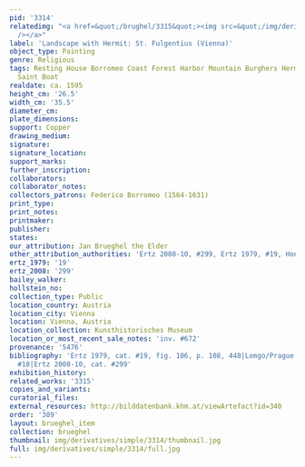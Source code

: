 ```yaml
---
pid: '3314'
relatedimg: "<a href=&quot;/brughel/3315&quot;><img src=&quot;/img/derivatives/simple/3315/thumbnail.jpg&quot;
  /></a>"
label: 'Landscape with Hermit: St. Fulgentius (Vienna)'
object_type: Painting
genre: Religious
tags: Resting House Borromeo Coast Forest Harbor Mountain Burghers Hermits New_Testament
  Saint Boat
realdate: ca. 1595
height_cm: '26.5'
width_cm: '35.5'
diameter_cm: 
plate_dimensions: 
support: Copper
drawing_medium: 
signature: 
signature_location: 
support_marks: 
further_inscription: 
collaborators: 
collaborator_notes: 
collectors_patrons: Federico Borromeo (1564-1631)
print_type: 
print_notes: 
printmaker: 
publisher: 
states: 
our_attribution: Jan Brueghel the Elder
other_attribution_authorities: 'Ertz 2008-10, #299, Ertz 1979, #19, Honig database'
ertz_1979: '19'
ertz_2008: '299'
bailey_walker: 
hollstein_no: 
collection_type: Public
location_country: Austria
location_city: Vienna
location: Vienna, Austria
location_collection: Kunsthistorisches Museum
location_or_most_recent_sale_notes: 'inv. #672'
provenance: '5476'
bibliography: 'Ertz 1979, cat. #19, fig. 106, p. 108, 448|Lemgo/Prague 2008, cat.
  #18|Ertz 2008-10, cat. #299'
exhibition_history: 
related_works: '3315'
copies_and_variants: 
curatorial_files: 
external_resources: http://bilddatenbank.khm.at/viewArtefact?id=340
order: '389'
layout: brueghel_item
collection: brueghel
thumbnail: img/derivatives/simple/3314/thumbnail.jpg
full: img/derivatives/simple/3314/full.jpg
---
```

